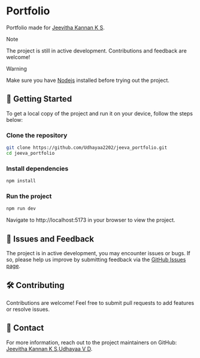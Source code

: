 # Portfolio
Portfolio made for [Jeevitha Kannan K S](https://github.com/jeevithakannan2).

> [!NOTE]
> The project is still in active development. Contributions and feedback are welcome!

> [!WARNING]
> Make sure you have [Nodejs](https://nodejs.org/en/download) installed before trying out the project.

## 🚀 Getting Started
To get a local copy of the project and run it on your device, follow the steps below:
### Clone the repository
```bash
git clone https://github.com/Udhayaa2202/jeeva_portfolio.git
cd jeeva_portfolio
```
### Install dependencies
```bash
npm install
```
### Run the project
```bash
npm run dev
```
Navigate to http://localhost:5173 in your browser to view the project.

## 🐞 Issues and Feedback

The project is in active development, you may encounter issues or bugs. If so, please help us improve by submitting feedback via the [GitHub Issues page](https://github.com/Udhayaa2202/jeeva_portfolio/issues).

## 🛠 Contributing

Contributions are welcome! Feel free to submit pull requests to add features or resolve issues.

## 📧 Contact

For more information, reach out to the project maintainers on GitHub: [Jeevitha Kannan K S](https://github.com/jeevithakannan2),[Udhayaa V D](https://github.com/Udhayaa2202).
